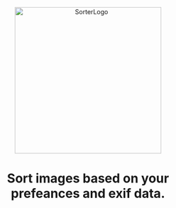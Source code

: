 <p align="center"> 
  <img width="330" alt="SorterLogo" src="https://user-images.githubusercontent.com/40431386/178159216-f24445de-bd2f-472e-8330-efe2b81a3846.png">
</p>

<h1 align="center">Sort images based on your prefeances and exif data.</h1>

